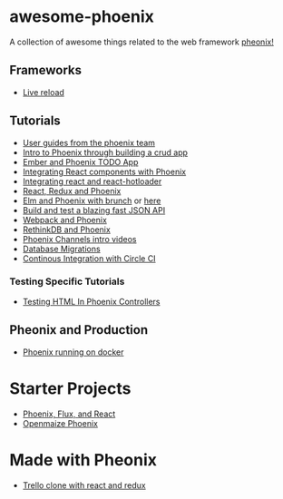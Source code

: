 # awesome-phoenix
A collection of awesome things related to the web framework [pheonix!](https://github.com/phoenixframework/phoenix)

## Frameworks
* [Live reload](https://github.com/phoenixframework/phoenix_live_reload)

## Tutorials
* [User guides from the phoenix team](https://github.com/phoenixframework/phoenix_guides)
* [Intro to Phoenix through building a crud app](http://phoenix.thefirehoseproject.com)
* [Ember and Phoenix TODO App](http://resolve.digital/blog/posts/creating-a-todo-application-using-the-phoenix-framework-and-ember-js)
* [Integrating React components with Phoenix](https://hashrocket.com/blog/posts/integrating-react-components-with-a-phoenix-application)
* [Integrating react and react-hotloader](http://mikker.github.io/2015/07/16/react-hot-loader-and-phoenix.html)
* [React, Redux and Phoenix](http://10consulting.com/2015/11/18/phoenix-react-redux-example/?utm_campaign=linkplug&utm_source=linkplug&utm_medium=linkplug&utm_content=linkplug&utm_term=linkplug)
* [Elm and Phoenix with brunch](https://medium.com/@diamondgfx/setting-up-elm-with-phoenix-be3a9f55bac2#.ng9je4t1s) or [here](http://terakilobyte.com/using-webpack-with-phoenix-and-elm/)
* [Build and test a blazing fast JSON API](https://robots.thoughtbot.com/testing-a-phoenix-elixir-json-api)
* [Webpack and Phoenix](http://matthewlehner.net/using-webpack-with-phoenix-and-elixir/)
* [RethinkDB and Phoenix](http://ryanswapp.com/2016/01/02/getting-started-with-rethinkdb-and-the-phoenix-framework-building-an-app/)
* [Phoenix Channels intro videos](https://plus.google.com/events/cqvlpe6o0dtkmqgg9qb6nm24u08)
* [Database Migrations](http://sergiotapia.me/2015/12/13/phoenix-framework-database-migrations/)
* [Continous Integration with Circle CI](http://zac.im/2015/11/24/continuous-integration-for-phoenix-apps-on-circleci/)

### Testing Specific Tutorials
* [Testing HTML In Phoenix Controllers](https://robots.thoughtbot.com/testing-phoenix-controllers-with-ex-machina)

## Pheonix and Production
* [Phoenix running on docker](https://shanesveller.com/blog/2015/06/11/running-a-phoenix-app-via-docker-compose/)

# Starter Projects
* [Phoenix, Flux, and React](https://github.com/fxg42/phoenix-flux-react)
* [Openmaize Phoenix](https://github.com/riverrun/openmaize-phoenix)

# Made with Pheonix
* [Trello clone with react and redux](https://react.rocks/example/phoenix-trello)
